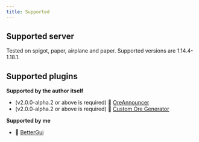 ```yaml
---
title: Supported
---
```


## Supported server

Tested on spigot, paper, airplane and paper. Supported versions are 1.14.4-1.18.1.

## Supported plugins

__Supported by the author itself__

* (v2.0.0-alpha.2 or above is required) 📢 [OreAnnouncer](https://alessiodp.com/docs/oreannouncer/editblock#custom)
* (v2.0.0-alpha.2 or above is required) 🚀 [Custom Ore Generator](https://github.com/DerFrZocker/Custom-Ore-Generator/wiki/ItemMods)

__Supported by me__

* 📌 [BetterGui](better-gui.md)
